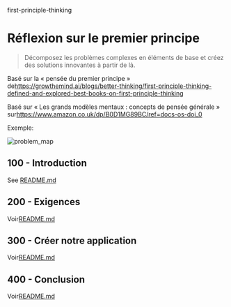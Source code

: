 first-principle-thinking

# Réflexion sur le premier principe

> Décomposez les problèmes complexes en éléments de base et créez des solutions innovantes à partir de là.

Basé sur la « pensée du premier principe » de<https://growthemind.ai/blogs/better-thinking/first-principle-thinking-defined-and-explored-best-books-on-first-principle-thinking>

Basé sur « Les grands modèles mentaux : concepts de pensée générale » sur<https://www.amazon.co.uk/dp/B0D1MG89BC/ref=docs-os-doi_0>

Exemple:

![problem_map](https://github.com/user-attachments/assets/f50f9b5f-b06c-4065-b609-5d81443a992f)

## 100 - Introduction

See [README.md](./100/README.md)

## 200 - Exigences

Voir[README.md](./200/README.md)

## 300 - Créer notre application

Voir[README.md](./300/README.md)

## 400 - Conclusion

Voir[README.md](./400/README.md)
